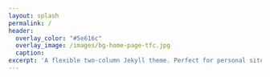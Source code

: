 ```yaml
---
layout: splash
permalink: /
header:
  overlay_color: "#5e616c"
  overlay_image: /images/bg-home-page-tfc.jpg
  caption:
excerpt: 'A flexible two-column Jekyll theme. Perfect for personal sites, blogs, and portfolios hosted on GitHub or your own server.'
---
```

